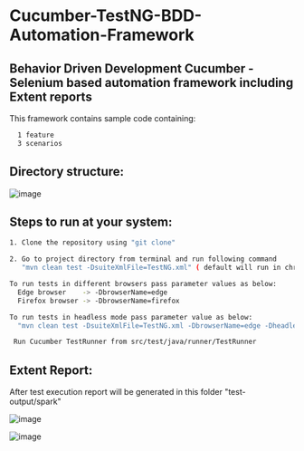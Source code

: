 # Cucumber-TestNG-BDD-Automation-Framework

## Behavior Driven Development Cucumber - Selenium based automation framework including Extent reports

This framework contains sample code containing:
```bash
  1 feature
  3 scenarios
```
## Directory structure:

![image](https://github.com/user-attachments/assets/69131b5f-70f4-4a7f-a254-20f9089e4e74)

## Steps to run at your system:
```bash
1. Clone the repository using "git clone"

2. Go to project directory from terminal and run following command
   "mvn clean test -DsuiteXmlFile=TestNG.xml" ( default will run in chrome browser )

To run tests in different browsers pass parameter values as below:
  Edge browser    -> -DbrowserName=edge
  Firefox browser -> -DbrowserName=firefox

To run tests in headless mode pass parameter value as below:
  "mvn clean test -DsuiteXmlFile=TestNG.xml -DbrowserName=edge -DheadlessMode=true"
```

```bash
 Run Cucumber TestRunner from src/test/java/runner/TestRunner
 ```
## Extent Report:
After test execution report will be generated in this folder "test-output/spark"

![image](https://github.com/user-attachments/assets/a405d1c0-a1b2-4d8d-8a3a-b64d7c29d330)

![image](https://github.com/user-attachments/assets/ff1a5291-4185-496e-9d52-3c582fdabc8e)

